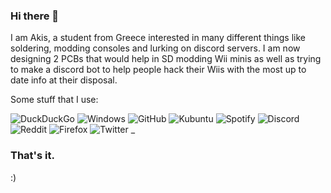 ### Hi there 👋

I am Akis, a student from Greece interested in many different things like soldering, modding consoles and lurking on discord servers. I am now designing 2 PCBs that would help in SD modding Wii minis as well as trying to make a discord bot to help people hack their Wiis with the most up to date info at their disposal.

Some stuff that I use:

![DuckDuckGo](https://img.shields.io/badge/DuckDuckGo--E37151?style=for-the-badge&logo=duckduckgo)
![Windows](https://img.shields.io/badge/Windows%2010-20H2-00a4ef?style=for-the-badge&logo=Windows)
![GitHub](https://img.shields.io/badge/GitHub-akisblack-white?style=for-the-badge&logo=Github)
![Kubuntu](https://img.shields.io/badge/Kubuntu-20.10-E95420?style=for-the-badge&logo=Ubuntu)
![Spotify](https://img.shields.io/badge/Spotify-akisblack-1ED760?style=for-the-badge&logo=spotify)
![Discord](https://img.shields.io/badge/Discord-akisblack%202545-7289da?style=for-the-badge&logo=Discord)
![Reddit](https://img.shields.io/badge/Reddit-akisblack-FF4500?style=for-the-badge&logo=Reddit)
![Firefox](https://www.shields.io/badge/Firefox-nightly-FF9500?logo=firefox&style=for-the-badge)
![Twitter](https://img.shields.io/badge/Twitter-@akisblack_-1DA1F2?style=for-the-badge&logo=Twitter) _


### That's it. 

 :)





